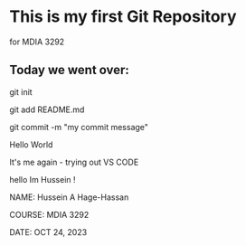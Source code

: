 # This is my first Git Repository
for MDIA 3292

## Today we went over:  
git init  

git add README.md  

git commit -m "my commit   message"   


Hello World

It's me again - trying out VS CODE

hello Im Hussein !

NAME: Hussein A Hage-Hassan

COURSE: MDIA 3292

DATE: OCT 24, 2023


